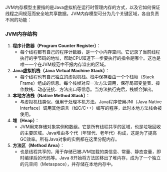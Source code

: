 JVM内存模型主要指的是Java虚拟机在运行时管理内存的方式，以及它如何保证线程之间规范而安全地共享数据。JVM内存模型可分为几个关键区域，各自负责不同的功能：

### JVM内存结构
1. **程序计数器（Program Counter Register）**：
    - 每个线程都有自己的程序计数器，是一个小内存空间。它记录了当前线程执行的字节码的地址，帮助CPU知道下一步要执行的指令是哪个。这也是唯一一个在JVM规范中不报内存溢出的区域。
2. **Java虚拟机栈（Java Virtual Machine Stack）**：
    - 每个线程也有自己独立的虚拟机栈。栈中保存着由一个个栈帧（Stack Frame）组成的信息。每个栈帧对应一次方法调用，保存局部变量表、操作数栈、动态链接、方法出口等信息。当方法执行完后，栈帧会弹出。
3. **本地方法栈（Native Method Stack）**：
    - 与虚拟机栈类似，但用于处理本机方法。Java程序使用JNI（Java Native Interface）调用其他语言（如C/C++）编写的程序，此时本地方法栈会被使用。
4. **堆（Heap）**：
    - JVM用来存储对象实例和数组。它是所有线程共享的区域，也是垃圾回收的主要区域。Java堆由多个代（年轻代、老年代）构成，这是为了提高GC效率。所有Java对象的实例都在这里分配内存。
5. **方法区（Method Area）**：
    - 也是线程共享的，用于存储已被JVM加载的类信息、常量、静态变量，即时编译后的代码等。Java 8开始将方法区移出了堆内存，成为了一个独立的元空间（Metaspace），并存储在本地内存中。

### 
